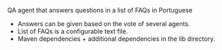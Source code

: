 QA agent that answers questions in a list of FAQs in Portuguese

* Answers can be given based on the vote of several agents.
* List of FAQs is a configurable text file.
* Maven dependencies + additional dependencies in the lib directory.

